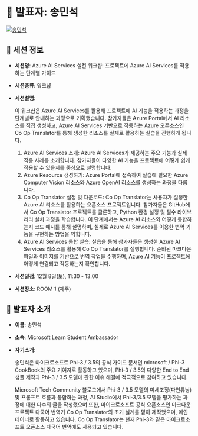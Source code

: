 # 🎤 발표자: 송민석

<div class="container">
    <div class="row justify-content-center">
        <div class="col-md-4 profile mb-4 text-center">
            <a href="#" target="_self"><img src="/images/speakers/minseoksong.jpg" alt="송민석" class="img-fluid" /></a>
        </div>
    </div>
</div>

## 🔎 세션 정보

- **세션명**: Azure AI  Services 실전 워크샵: 프로젝트에 Azure AI Services를 적용하는 단계별 가이드
- **세션종류**: 워크샵
- **세션설명**:

  이 워크샵은 Azure AI Services를 활용해 프로젝트에 AI 기능을 적용하는 과정을 단계별로 안내하는 과정으로 기획했습니다. 참가자들은 Azure Portal에서 AI 리소스를 직접 생성하고, Azure AI Services 기반으로 작동하는 Azure 오픈소스인 Co Op Translator를 통해 생성한 리소스를 실제로 활용하는 실습을 진행하게 됩니다.

  1. Azure AI Services 소개: Azure AI Services가 제공하는 주요 기능과 실제 적용 사례를 소개합니다. 참가자들이 다양한 AI 기능을 프로젝트에 어떻게 쉽게 적용할 수 있을지를 중심으로 설명합니다.
  2. Azure Resource 생성하기: Azure Portal에 접속하여 실습에 필요한 Azure Computer Vision 리소스와 Azure OpenAI 리소스를 생성하는 과정을 다룹니다.
  3. Co Op Translator 설정 및 다운로드: Co Op Translator는 사용자가 설정한 Azure AI 리소스를 활용하는 오픈소스 프로젝트입니다. 참가자들은 GitHub에서 Co Op Translator 프로젝트를 클론하고, Python 환경 설정 및 필수 라이브러리 설치 과정을 학습합니다. 이 단계에서는 Azure AI 리소스와 어떻게 통합하는지 코드 예시를 통해 설명하며, 실제로 Azure AI Services를 이용한 번역 기능을 구현하는 방법을 익힙니다.
  4. Azure AI Services 통합 실습: 실습을 통해 참가자들은 생성한 Azure AI Services 리소스를 활용해 Co Op Translator를 실행합니다. 준비된 마크다운 파일과 이미지를 기반으로 번역 작업을 수행하며, Azure AI 기능이 프로젝트에 어떻게 연결되고 작동하는지 확인합니다.

- **세션일정**: 12월 8일(토), 11:30 - 13:00
- **세션장소**: ROOM 1 (제주)

## 📜 발표자 소개

- **이름**: 송민석
- **소속**: Microsoft Learn Student Ambassador
- **자기소개**:

  송민석은 마이크로소프트 Phi-3 / 3.5의 공식 가이드 문서인 microsoft / Phi-3 CookBook의 주요 기여자로 활동하고 있으며, Phi-3 / 3.5의 다양한 End to End 샘플 제작과 Phi-3 / 3.5 모델에 관한 이슈 해결에 적극적으로 참여하고 있습니다.

  Microsoft Tech Community 블로그에서 Phi-3 / 3.5 모델의 미세조정(파인튜닝) 및 프롬프트 흐름과 통합하는 과정, AI Studio에서 Phi-3/3.5 모델을 평가하는 과정에 대한 다수의 글을 작성했으며 또한, 마이크로소프트 공식 오픈소스인 마크다운 프로젝트 다국어 번역기 Co Op Translator의 초기 설계를 맡아 제작했으며, 메인테이너로 활동하고 있습니다. Co Op Translator는 현재 Phi-3와 같은 마이크로소프트 오픈소스 다국어 번역에도 사용되고 있습니다.
